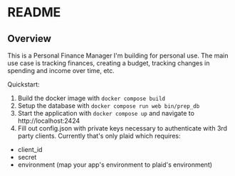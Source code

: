 # README
## Overview
This is a Personal Finance Manager I'm building for personal use. The main use case is tracking finances, creating a budget, tracking changes in spending and income over time, etc.

Quickstart:
1. Build the docker image with `docker compose build`
2. Setup the database with `docker compose run web bin/prep_db`
3. Start the application with `docker compose up` and navigate to http://localhost:2424
4. Fill out config.json with private keys necessary to authenticate with 3rd party clients. Currently that's only plaid which requires:
  * client_id
  * secret
  * environment (map your app's environment to plaid's environment)
